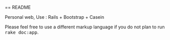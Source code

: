 == README

Personal web, Use : Rails + Bootstrap + Casein

Please feel free to use a different markup language if you do not plan to run
<tt>rake doc:app</tt>.
